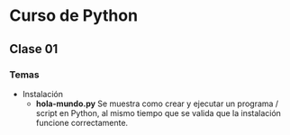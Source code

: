 # Curso de Python
## Clase 01
### Temas

- Instalación
  - **hola-mundo.py** Se muestra como crear y ejecutar un programa / script en Python, al mismo tiempo que se
        valida que la instalación funcione correctamente.
